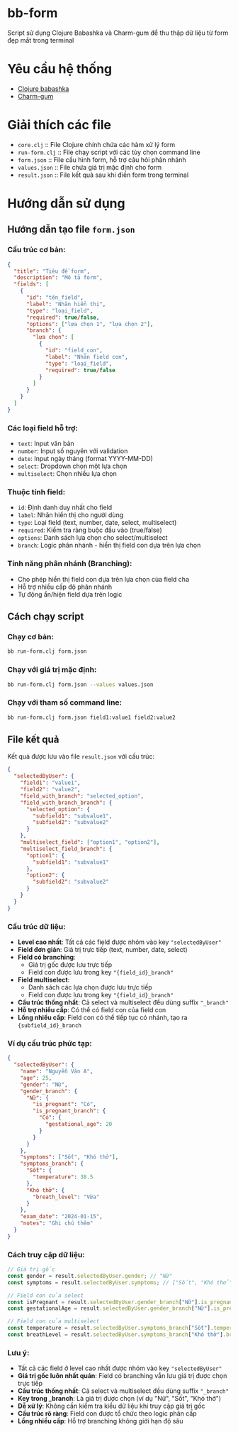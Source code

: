 # bb-form

Script sử dụng Clojure Babashka và Charm-gum để thu thập dữ liệu từ form đẹp mắt trong terminal

# Yêu cầu hệ thống

- [Clojure babashka](https://babashka.org/)
- [Charm-gum](https://github.com/charmbracelet/gum)

# Giải thích các file

- `core.clj` :: File Clojure chính chứa các hàm xử lý form
- `run-form.clj` :: File chạy script với các tùy chọn command line
- `form.json` :: File cấu hình form, hỗ trợ câu hỏi phân nhánh
- `values.json` :: File chứa giá trị mặc định cho form
- `result.json` :: File kết quả sau khi điền form trong terminal

# Hướng dẫn sử dụng

## Hướng dẫn tạo file `form.json`

### Cấu trúc cơ bản:
```json
{
  "title": "Tiêu đề form",
  "description": "Mô tả form",
  "fields": [
    {
      "id": "tên_field",
      "label": "Nhãn hiển thị",
      "type": "loại_field",
      "required": true/false,
      "options": ["lựa chọn 1", "lựa chọn 2"],
      "branch": {
        "lựa chọn": [
          {
            "id": "field_con",
            "label": "Nhãn field con",
            "type": "loại_field",
            "required": true/false
          }
        ]
      }
    }
  ]
}
```

### Các loại field hỗ trợ:
- `text`: Input văn bản
- `number`: Input số nguyên với validation
- `date`: Input ngày tháng (format YYYY-MM-DD)
- `select`: Dropdown chọn một lựa chọn
- `multiselect`: Chọn nhiều lựa chọn

### Thuộc tính field:
- `id`: Định danh duy nhất cho field
- `label`: Nhãn hiển thị cho người dùng
- `type`: Loại field (text, number, date, select, multiselect)
- `required`: Kiểm tra ràng buộc đầu vào (true/false)
- `options`: Danh sách lựa chọn cho select/multiselect
- `branch`: Logic phân nhánh - hiển thị field con dựa trên lựa chọn

### Tính năng phân nhánh (Branching):
- Cho phép hiển thị field con dựa trên lựa chọn của field cha
- Hỗ trợ nhiều cấp độ phân nhánh
- Tự động ẩn/hiện field dựa trên logic

## Cách chạy script

### Chạy cơ bản:
```bash
bb run-form.clj form.json
```

### Chạy với giá trị mặc định:
```bash
bb run-form.clj form.json --values values.json
```

### Chạy với tham số command line:
```bash
bb run-form.clj form.json field1:value1 field2:value2
```

## File kết quả

Kết quả được lưu vào file `result.json` với cấu trúc:
```json
{
  "selectedByUser": {
    "field1": "value1",
    "field2": "value2",
    "field_with_branch": "selected_option",
    "field_with_branch_branch": {
      "selected_option": {
        "subfield1": "subvalue1",
        "subfield2": "subvalue2"
      }
    },
    "multiselect_field": ["option1", "option2"],
    "multiselect_field_branch": {
      "option1": {
        "subfield1": "subvalue1"
      },
      "option2": {
        "subfield2": "subvalue2"
      }
    }
  }
}
```

### Cấu trúc dữ liệu:
- **Level cao nhất**: Tất cả các field được nhóm vào key `"selectedByUser"`
- **Field đơn giản**: Giá trị trực tiếp (text, number, date, select)
- **Field có branching**: 
  - Giá trị gốc được lưu trực tiếp
  - Field con được lưu trong key `"{field_id}_branch"`
- **Field multiselect**: 
  - Danh sách các lựa chọn được lưu trực tiếp
  - Field con được lưu trong key `"{field_id}_branch"`
- **Cấu trúc thống nhất**: Cả select và multiselect đều dùng suffix `"_branch"`
- **Hỗ trợ nhiều cấp**: Có thể có field con của field con
- **Lồng nhiều cấp**: Field con có thể tiếp tục có nhánh, tạo ra `{subfield_id}_branch`

### Ví dụ cấu trúc phức tạp:
```json
{
  "selectedByUser": {
    "name": "Nguyễn Văn A",
    "age": 25,
    "gender": "Nữ",
    "gender_branch": {
      "Nữ": {
        "is_pregnant": "Có",
        "is_pregnant_branch": {
          "Có": {
            "gestational_age": 20
          }
        }
      }
    },
    "symptoms": ["Sốt", "Khó thở"],
    "symptoms_branch": {
      "Sốt": {
        "temperature": 38.5
      },
      "Khó thở": {
        "breath_level": "Vừa"
      }
    },
    "exam_date": "2024-01-15",
    "notes": "Ghi chú thêm"
  }
}
```

### Cách truy cập dữ liệu:
```javascript
// Giá trị gốc
const gender = result.selectedByUser.gender; // "Nữ"
const symptoms = result.selectedByUser.symptoms; // ["Sốt", "Khó thở"]

// Field con của select
const isPregnant = result.selectedByUser.gender_branch["Nữ"].is_pregnant; // "Có"
const gestationalAge = result.selectedByUser.gender_branch["Nữ"].is_pregnant_branch["Có"].gestational_age; // 20

// Field con của multiselect
const temperature = result.selectedByUser.symptoms_branch["Sốt"].temperature; // 38.5
const breathLevel = result.selectedByUser.symptoms_branch["Khó thở"].breath_level; // "Vừa"
```

### Lưu ý:
- Tất cả các field ở level cao nhất được nhóm vào key `"selectedByUser"`
- **Giá trị gốc luôn nhất quán**: Field có branching vẫn lưu giá trị được chọn trực tiếp
- **Cấu trúc thống nhất**: Cả select và multiselect đều dùng suffix `"_branch"`
- **Key trong _branch**: Là giá trị được chọn (ví dụ "Nữ", "Sốt", "Khó thở")
- **Dễ xử lý**: Không cần kiểm tra kiểu dữ liệu khi truy cập giá trị gốc
- **Cấu trúc rõ ràng**: Field con được tổ chức theo logic phân cấp
- **Lồng nhiều cấp**: Hỗ trợ branching không giới hạn độ sâu
